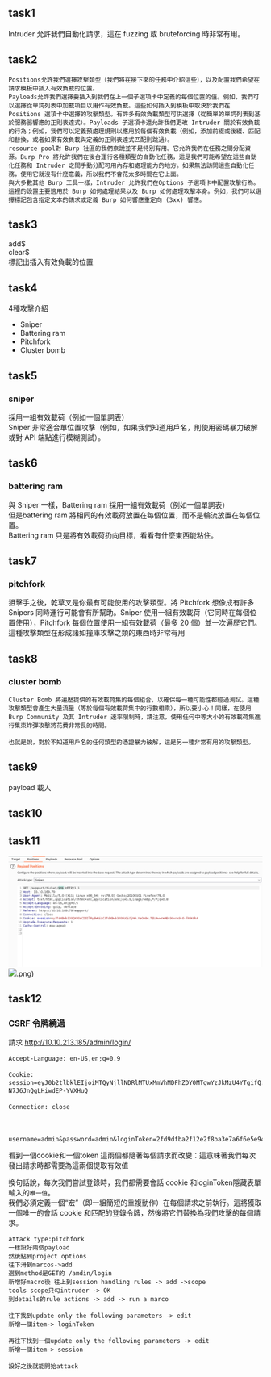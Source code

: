 ## task1
Intruder 允許我們自動化請求，這在 fuzzing 或 bruteforcing 時非常有用。    
## task2                 
```
Positions允許我們選擇攻擊類型（我們將在接下來的任務中介紹這些），以及配置我們希望在請求模板中插入有效負載的位置。
Payloads允許我們選擇要插入到我們在上一個子選項卡中定義的每個位置的值。例如，我們可以選擇從單詞列表中加載項目以用作有效負載。這些如何插入到模板中取決於我們在 Positions 選項卡中選擇的攻擊類型。有許多有效負載類型可供選擇（從簡單的單詞列表到基於服務器響應的正則表達式）。Payloads 子選項卡還允許我們更改 Intruder 關於有效負載的行為；例如，我們可以定義預處理規則以應用於每個有效負載（例如，添加前綴或後綴、匹配和替換，或者如果有效負載與定義的正則表達式匹配則跳過）。                                                                      
resource pool對 Burp 社區的我們來說並不是特別有用。它允許我們在任務之間分配資源。Burp Pro 將允許我們在後台運行各種類型的自動化任務，這是我們可能希望在這些自動化任務和 Intruder 之間手動分配可用內存和處理能力的地方。如果無法訪問這些自動化任務，使用它就沒有什麼意義，所以我們不會花太多時間在它上面。
與大多數其他 Burp 工具一樣，Intruder 允許我們在Options 子選項卡中配置攻擊行為。這裡的設置主要適用於 Burp 如何處理結果以及 Burp 如何處理攻擊本身。例如，我們可以選擇標記包含指定文本的請求或定義 Burp 如何響應重定向 (3xx) 響應。                                               
```
## task3
add$                                   
clear$                 
標記出插入有效負載的位置                                                     
## task4
4種攻擊介紹                        
* Sniper                   
* Battering ram                              
* Pitchfork              
* Cluster bomb              
## task5            
### sniper
採用一組有效載荷（例如一個單詞表）                                 
 Sniper 非常適合單位置攻擊（例如，如果我們知道用戶名，則使用密碼暴力破解或對 API 端點進行模糊測試）。                   
## task6
### battering ram
與 Sniper 一樣，Battering ram 採用一組有效載荷（例如一個單詞表）                         
但是battering ram 將相同的有效載荷放置在每個位置，而不是輪流放置在每個位置。                    
Battering ram 只是將有效載荷扔向目標，看看有什麼東西能粘住。                    
## task7
### pitchfork
狙擊手之後，乾草叉是你最有可能使用的攻擊類型。將 Pitchfork 想像成有許多 Snipers 同時運行可能會有所幫助。Sniper 使用一組有效載荷（它同時在每個位置使用），Pitchfork 每個位置使用一組有效載荷（最多 20 個）並一次遍歷它們。                                                 
這種攻擊類型在形成諸如撞庫攻擊之類的東西時非常有用
## task8
### cluster bomb
```
Cluster Bomb 將遍歷提供的有效載荷集的每個組合，以確保每一種可能性都經過測試。這種攻擊類型會產生大量流量（等於每個有效載荷集中的行數相乘），所以要小心！同樣，在使用 Burp Community 及其 Intruder 速率限制時，請注意，使用任何中等大小的有效載荷集進行集束炸彈攻擊將花費非常長的時間。                     

也就是說，對於不知道用戶名的任何類型的憑證暴力破解，這是另一種非常有用的攻擊類型。                  
```
## task9
payload 載入
## task10
## task11
![](1.png)
![](2).png)
## task12
### CSRF 令牌繞過
請求 http://10.10.213.185/admin/login/

```
Accept-Language: en-US,en;q=0.9

Cookie: session=eyJ0b2tlbklEIjoiMTQyNjllNDRlMTUxMmVhMDFhZDY0MTgwYzJkMzU4YTgifQ.Ye_7Fw.RwYm-N7J6JnQgLHiwdEP-YVXHuQ

Connection: close



username=admin&password=admin&loginToken=2fd9dfba2f12e2f8ba3e7a6f6e5e9443
```
看到一個cookie和一個token
這兩個都隨著每個請求而改變：這意味著我們每次發出請求時都需要為這兩個提取有效值          

換句話說，每次我們嘗試登錄時，我們都需要會話 cookie 和loginToken隱藏表單輸入的`唯一值`。    
我們必須定義一個“宏”（即一組簡短的重複動作）在每個請求之前執行。這將獲取一個唯一的會話 cookie 和匹配的登錄令牌，然後將它們替換為我們攻擊的每個請求。

```
attack type:pitchfork
一樣設好兩個payload 
然後點到project options
往下滑到marcos->add
選到method是GET的 /amdin/login 
新增好macro後 往上到session handling rules -> add ->scope
tools scope只勾intruder -> OK
到details的rule actions -> add -> run a marco

往下找到update only the following parameters -> edit
新增一個item-> loginToken

再往下找到一個update only the following parameters -> edit
新增一個item-> session

設好之後就能開始attack

```
